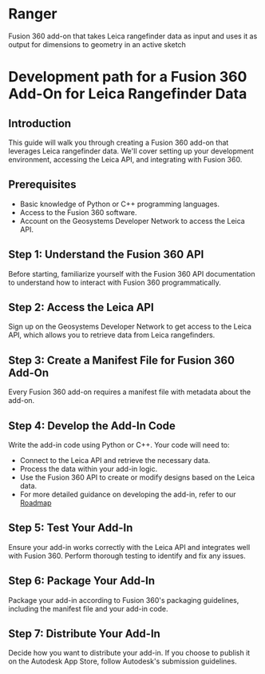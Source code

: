 # Ranger
Fusion 360 add-on that takes Leica rangefinder data as input and uses it as output for dimensions to geometry in an active sketch

# Development path for a Fusion 360 Add-On for Leica Rangefinder Data

## Introduction
This guide will walk you through creating a Fusion 360 add-on that leverages Leica rangefinder data. We'll cover setting up your development environment, accessing the Leica API, and integrating with Fusion 360.

## Prerequisites
- Basic knowledge of Python or C++ programming languages.
- Access to the Fusion 360 software.
- Account on the Geosystems Developer Network to access the Leica API.

## Step 1: Understand the Fusion 360 API
Before starting, familiarize yourself with the Fusion 360 API documentation to understand how to interact with Fusion 360 programmatically.

## Step 2: Access the Leica API
Sign up on the Geosystems Developer Network to get access to the Leica API, which allows you to retrieve data from Leica rangefinders.

## Step 3: Create a Manifest File for Fusion 360 Add-On
Every Fusion 360 add-on requires a manifest file with metadata about the add-on. 


## Step 4: Develop the Add-In Code
Write the add-in code using Python or C++. Your code will need to:
- Connect to the Leica API and retrieve the necessary data.
- Process the data within your add-in logic.
- Use the Fusion 360 API to create or modify designs based on the Leica data.
- For more detailed guidance on developing the add-in, refer to our [Roadmap](Breadcrumbsranger/documentation/roadmap.md)

## Step 5: Test Your Add-In
Ensure your add-in works correctly with the Leica API and integrates well with Fusion 360. Perform thorough testing to identify and fix any issues.

## Step 6: Package Your Add-In
Package your add-in according to Fusion 360's packaging guidelines, including the manifest file and your add-in code.

## Step 7: Distribute Your Add-In
Decide how you want to distribute your add-in. If you choose to publish it on the Autodesk App Store, follow Autodesk's submission guidelines.
